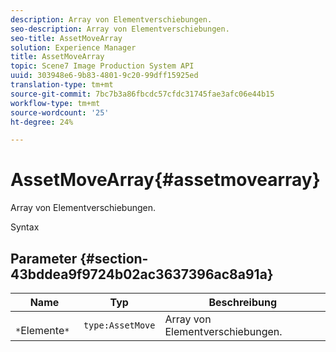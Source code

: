 ```yaml
---
description: Array von Elementverschiebungen.
seo-description: Array von Elementverschiebungen.
seo-title: AssetMoveArray
solution: Experience Manager
title: AssetMoveArray
topic: Scene7 Image Production System API
uuid: 303948e6-9b83-4801-9c20-99dff15925ed
translation-type: tm+mt
source-git-commit: 7bc7b3a86fbcdc57cfdc31745fae3afc06e44b15
workflow-type: tm+mt
source-wordcount: '25'
ht-degree: 24%

---
```



# AssetMoveArray{#assetmovearray}

Array von Elementverschiebungen.

Syntax

## Parameter {#section-43bddea9f9724b02ac3637396ac8a91a}

| Name | Typ | Beschreibung |
|---|---|---|
| ` *`Elemente`*` | `type:AssetMove` | Array von Elementverschiebungen. |

